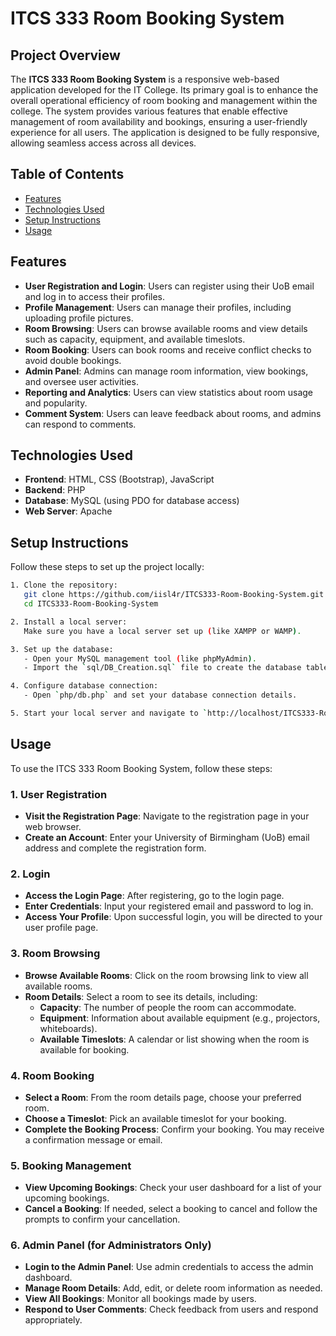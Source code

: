 # ITCS 333 Room Booking System

## Project Overview
The **ITCS 333 Room Booking System** is a responsive web-based application developed for the IT College. Its primary goal is to enhance the overall operational efficiency of room booking and management within the college. The system provides various features that enable effective management of room availability and bookings, ensuring a user-friendly experience for all users. The application is designed to be fully responsive, allowing seamless access across all devices.

## Table of Contents
- [Features](#features)
- [Technologies Used](#technologies-used)
- [Setup Instructions](#setup-instructions)
- [Usage](#usage)

## Features
- **User Registration and Login**: Users can register using their UoB email and log in to access their profiles.
- **Profile Management**: Users can manage their profiles, including uploading profile pictures.
- **Room Browsing**: Users can browse available rooms and view details such as capacity, equipment, and available timeslots.
- **Room Booking**: Users can book rooms and receive conflict checks to avoid double bookings.
- **Admin Panel**: Admins can manage room information, view bookings, and oversee user activities.
- **Reporting and Analytics**: Users can view statistics about room usage and popularity.
- **Comment System**: Users can leave feedback about rooms, and admins can respond to comments.

## Technologies Used
- **Frontend**: HTML, CSS (Bootstrap), JavaScript
- **Backend**: PHP
- **Database**: MySQL (using PDO for database access)
- **Web Server**: Apache

## Setup Instructions
Follow these steps to set up the project locally:

```bash
1. Clone the repository:
   git clone https://github.com/iisl4r/ITCS333-Room-Booking-System.git
   cd ITCS333-Room-Booking-System

2. Install a local server:
   Make sure you have a local server set up (like XAMPP or WAMP).

3. Set up the database:
   - Open your MySQL management tool (like phpMyAdmin).
   - Import the `sql/DB_Creation.sql` file to create the database tables.

4. Configure database connection:
   - Open `php/db.php` and set your database connection details.

5. Start your local server and navigate to `http://localhost/ITCS333-Room-Booking-System` in your web browser.

```

## Usage
To use the ITCS 333 Room Booking System, follow these steps:

### 1. User Registration
- **Visit the Registration Page**: Navigate to the registration page in your web browser.
- **Create an Account**: Enter your University of Birmingham (UoB) email address and complete the registration form.

### 2. Login
- **Access the Login Page**: After registering, go to the login page.
- **Enter Credentials**: Input your registered email and password to log in.
- **Access Your Profile**: Upon successful login, you will be directed to your user profile page.

### 3. Room Browsing
- **Browse Available Rooms**: Click on the room browsing link to view all available rooms.
- **Room Details**: Select a room to see its details, including:
  - **Capacity**: The number of people the room can accommodate.
  - **Equipment**: Information about available equipment (e.g., projectors, whiteboards).
  - **Available Timeslots**: A calendar or list showing when the room is available for booking.

### 4. Room Booking
- **Select a Room**: From the room details page, choose your preferred room.
- **Choose a Timeslot**: Pick an available timeslot for your booking.
- **Complete the Booking Process**: Confirm your booking. You may receive a confirmation message or email.

### 5. Booking Management
- **View Upcoming Bookings**: Check your user dashboard for a list of your upcoming bookings.
- **Cancel a Booking**: If needed, select a booking to cancel and follow the prompts to confirm your cancellation.

### 6. Admin Panel (for Administrators Only)
- **Login to the Admin Panel**: Use admin credentials to access the admin dashboard.
- **Manage Room Details**: Add, edit, or delete room information as needed.
- **View All Bookings**: Monitor all bookings made by users.
- **Respond to User Comments**: Check feedback from users and respond appropriately.
